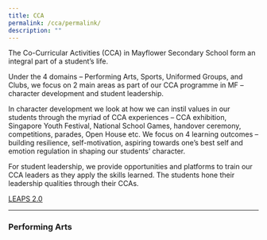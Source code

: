 ```yaml
---
title: CCA
permalink: /cca/permalink/
description: ""
---
```

The Co-Curricular Activities (CCA) in Mayflower Secondary School form an integral part of a student’s life.

Under the 4 domains – Performing Arts, Sports, Uniformed Groups, and Clubs, we focus on 2 main areas as part of our CCA programme in MF – character development and student leadership.

In character development we look at how we can instil values in our students through the myriad of CCA experiences – CCA exhibition, Singapore Youth Festival, National School Games, handover ceremony, competitions, parades, Open House etc. We focus on 4 learning outcomes – building resilience, self-motivation, aspiring towards one’s best self and emotion regulation in shaping our students’ character.

For student leadership, we provide opportunities and platforms to train our CCA leaders as they apply the skills learned. The students hone their leadership qualities through their CCAs.

[LEAPS 2.0](/files/LEAPS%202-0.pdf)

-----------------
### Performing Arts

